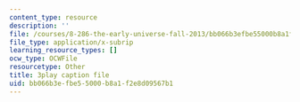 ```yaml
---
content_type: resource
description: ''
file: /courses/8-286-the-early-universe-fall-2013/bb066b3efbe55000b8a1f2e8d09567b1_m00PjHTq6jU.vtt
file_type: application/x-subrip
learning_resource_types: []
ocw_type: OCWFile
resourcetype: Other
title: 3play caption file
uid: bb066b3e-fbe5-5000-b8a1-f2e8d09567b1
---
```


